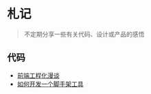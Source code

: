 # 札记

> 不定期分享一些有关代码、设计或产品的感悟

## 代码

+ [前端工程化漫谈](./coding/前端工程化漫谈.md)
+ [如何开发一个脚手架工具](coding/如何开发一个脚手架工具.md)
